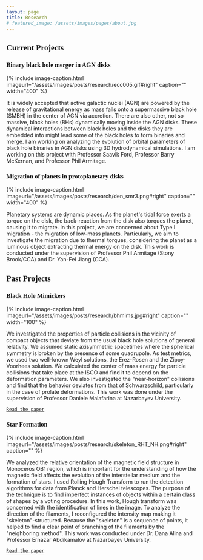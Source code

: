 ```yaml
---
layout: page
title: Research
# featured_image: /assets/images/pages/about.jpg
---
```

## <span style="font-family:Andale Mono;">Current Projects</span>

### <span style="font-family:Andale Mono;">Binary black hole merger in AGN disks</span>
{% include image-caption.html imageurl="/assets/images/posts/research/ecc005.gif#right" caption="" width="400" %}

It is widely accepted that active galactic nuclei (AGN) are powered by the release of gravitational energy as mass falls onto a supermassive black hole (SMBH) in the center of AGN via accretion. There are also other, not so massive, black holes (BHs) dynamically moving inside the AGN disks. These dynamical interactions between black holes and the disks they are embedded into might lead some of the black holes to form binaries and merge. I am working on analyzing the evolution of orbital parameters of black hole binaries in AGN disks using 3D hydrodynamical simulations. I am working on this project with Professor Saavik Ford, Professor Barry McKernan, and Professor Phil Armitage.

### <span style="font-family:Andale Mono;">Migration of planets in protoplanetary disks</span>
{% include image-caption.html imageurl="/assets/images/posts/research/den_smr3.png#right" caption="" width="400" %}

Planetary systems are dynamic places. As the planet's tidal force exerts a torque on the disk, the back-reaction from the disk also torques the planet, causing it to migrate. In this project, we are concerned about Type I migration - the migration of low-mass planets. Particularly, we aim to investigate the migration due to thermal torques, considering the planet as a luminous object extracting thermal energy on the disk.
This work is conducted under the supervision of Professor Phil Armitage (Stony Brook/CCA) and Dr. Yan-Fei Jiang (CCA).

## <span style="font-family:Andale Mono;">Past Projects</span>

### <span style="font-family:Andale Mono;">Black Hole Mimickers</span>
{% include image-caption.html imageurl="/assets/images/posts/research/bhmims.jpg#right" caption="" width="100" %}

We investigated the properties of particle collisions in the vicinity of compact objects that deviate from the usual black hole solutions of general relativity. We assumed static axisymmetric spacetimes where the spherical symmetry is broken by the presence of some quadrupole. As test metrics, we used two well-known Weyl solutions, the Erez-Rosen and the Zipoy-Voorhees solution. We calculated the center of mass energy for particle collisions that take place at the ISCO and find it to depend on the deformation parameters. We also investigated the "near-horizon" collisions and find that the behavior deviates from that of Schwarzschild, particularly in the case of prolate deformations. This work was done under the supervision of Professor Daniele Malafarina at Nazarbayev University.

[`Read the paper`](https://arxiv.org/pdf/2009.12839.pdf)

### <span style="font-family:Andale Mono;">Star Formation</span>
{% include image-caption.html imageurl="/assets/images/posts/research/skeleton_RHT_NH.png#right" caption="" %}

We analyzed the relative orientation of the magnetic field structure in Monoceros OB1 region, which is important for the understanding of how the magnetic field affects the evolution of the interstellar medium and the formation of stars. I used Rolling Hough Transform to run the detection algorithms for data from Planck and Herschel telescopes. The purpose of the technique is to find imperfect instances of objects within a certain class of shapes by a voting procedure. In this work, Hough transform was concerned with the identification of lines in the image. To analyze the direction of the filaments, I reconfigured the intensity map making it "skeleton"-structured. Because the "skeleton" is a sequence of points, it helped to find a clear point of branching of the filaments by the "neighboring method". This work was conducted under Dr. Dana Alina and Professor Ernazar Abdikamalov at Nazarbayev University. 

[`Read the paper`](https://arxiv.org/pdf/2007.15344.pdf)


<!-- >The world always seems brighter when you’ve just made something that wasn’t there before. <cite>Neil Gaiman</cite> -->
<!-- 
As a hobby, Daniel authors the most influential JavaScript blog in Lithuania with over 100,000 page views a month. He lives in Vilnius with his beautiful wife, two boys and one girl.

*Thank You for reading!* -->